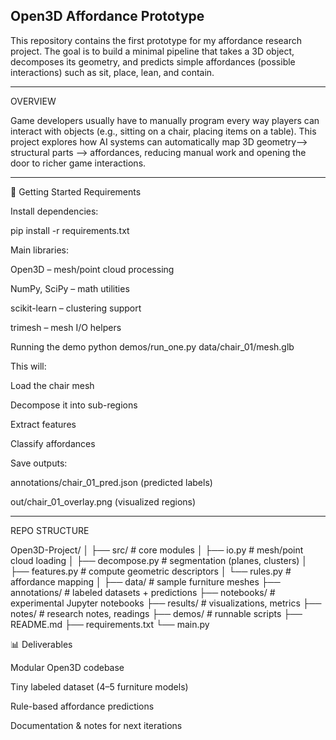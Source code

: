 Open3D Affordance Prototype
-------------------------------

This repository contains the first prototype for my affordance research project. The goal is to build a minimal pipeline that takes a 3D object, decomposes its geometry, and predicts simple affordances (possible interactions) such as sit, place, lean, and contain. 

---------------------------------------------- 

OVERVIEW

Game developers usually have to manually program every way players can interact with objects (e.g., sitting on a chair, placing items on a table). This project explores how AI systems can automatically map 3D geometry--> structural parts --> affordances, reducing manual work and opening the door to richer game interactions.

------------------------------------------

🚀 Getting Started
Requirements

Install dependencies:

pip install -r requirements.txt


Main libraries:

Open3D
 – mesh/point cloud processing

NumPy, SciPy – math utilities

scikit-learn – clustering support

trimesh – mesh I/O helpers

Running the demo
python demos/run_one.py data/chair_01/mesh.glb


This will:

Load the chair mesh

Decompose it into sub-regions

Extract features

Classify affordances

Save outputs:

annotations/chair_01_pred.json (predicted labels)

out/chair_01_overlay.png (visualized regions)


-----------------------------------------
REPO STRUCTURE

Open3D-Project/
│
├── src/              # core modules
│   ├── io.py         # mesh/point cloud loading
│   ├── decompose.py  # segmentation (planes, clusters)
│   ├── features.py   # compute geometric descriptors
│   └── rules.py      # affordance mapping
│
├── data/             # sample furniture meshes
├── annotations/      # labeled datasets + predictions
├── notebooks/        # experimental Jupyter notebooks
├── results/          # visualizations, metrics
├── notes/            # research notes, readings
├── demos/            # runnable scripts
├── README.md
├── requirements.txt
└── main.py









📊 Deliverables

Modular Open3D codebase

Tiny labeled dataset (4–5 furniture models)

Rule-based affordance predictions

Documentation & notes for next iterations
